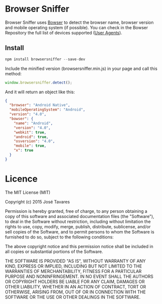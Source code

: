 # Browser Sniffer

Browser Sniffer uses [Bowser](https://github.com/ded/bowser) to detect the browser name, browser version and mobile operating system (if possible). You can check in the Bowser Repository the full list of devices supported ([User Agents](https://github.com/ded/bowser/blob/master/src/useragents.js)).

## Install

``` js
npm install browsersniffer --save-dev
```

Include the minified version (browsersniffer.min.js) in your page and call this method:

``` js
window.browsersniffer.detect();
```

And it will return an object like this:

``` json
{
  "browser": "Android Native",
  "mobileOperatingSystem": "Android",
  "version": "4.0",
  "bowser": {
    "name": "Android",
    "version": "4.0",
    "webkit": true,
    "android": true,
    "osversion": "4.0",
    "mobile": true,
    "x": true
  }
}
```

# Licence

The MIT License (MIT)

Copyright (c) 2015 José Tavares

Permission is hereby granted, free of charge, to any person obtaining a copy
of this software and associated documentation files (the "Software"), to deal
in the Software without restriction, including without limitation the rights
to use, copy, modify, merge, publish, distribute, sublicense, and/or sell
copies of the Software, and to permit persons to whom the Software is
furnished to do so, subject to the following conditions:

The above copyright notice and this permission notice shall be included in all
copies or substantial portions of the Software.

THE SOFTWARE IS PROVIDED "AS IS", WITHOUT WARRANTY OF ANY KIND, EXPRESS OR
IMPLIED, INCLUDING BUT NOT LIMITED TO THE WARRANTIES OF MERCHANTABILITY,
FITNESS FOR A PARTICULAR PURPOSE AND NONINFRINGEMENT. IN NO EVENT SHALL THE
AUTHORS OR COPYRIGHT HOLDERS BE LIABLE FOR ANY CLAIM, DAMAGES OR OTHER
LIABILITY, WHETHER IN AN ACTION OF CONTRACT, TORT OR OTHERWISE, ARISING FROM,
OUT OF OR IN CONNECTION WITH THE SOFTWARE OR THE USE OR OTHER DEALINGS IN THE
SOFTWARE.




